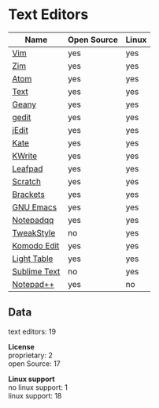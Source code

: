 # Text Editors
| Name                                                             | Open Source | Linux |
| ---------------------------------------------------------------- | ----------- | ----- |
| [Vim](http://www.vim.org/)                                       | yes         | yes   |
| [Zim](http://zim-wiki.org/)                                      | yes         | yes   |
| [Atom](https://atom.io/)                                         | yes         | yes   |
| [Text](https://github.com/GoogleChrome/text-app)                 | yes         | yes   |
| [Geany](http://www.geany.org/)                                   | yes         | yes   |
| [gedit](https://wiki.gnome.org/Apps/Gedit)                       | yes         | yes   |
| [jEdit](http://www.jedit.org/)                                   | yes         | yes   |
| [Kate](https://kate-editor.org/)                                 | yes         | yes   |
| [KWrite](https://www.kde.org/applications/utilities/kwrite/)     | yes         | yes   |
| [Leafpad](http://tarot.freeshell.org/leafpad/)                   | yes         | yes   |
| [Scratch](https://launchpad.net/scratch)                         | yes         | yes   |
| [Brackets](http://brackets.io/)                                  | yes         | yes   |
| [GNU Emacs](https://www.gnu.org/software/emacs/)                 | yes         | yes   |
| [Notepadqq](http://notepadqq.altervista.org/wp/)                 | yes         | yes   |
| [TweakStyle](https://tweakstyle.com/)                            |  no         | yes   |
| [Komodo Edit](https://www.activestate.com/products/komodo-edit/) | yes         | yes   |
| [Light Table](http://lighttable.com/)                            | yes         | yes   |
| [Sublime Text](https://www.sublimetext.com/)                     |  no         | yes   |
| [Notepad++](https://notepad-plus-plus.org/)                      | yes         |  no   |

## Data
text editors: 19  

**License**  
proprietary: 2  
open Source: 17

**Linux support**  
no linux support: 1  
linux support: 18
